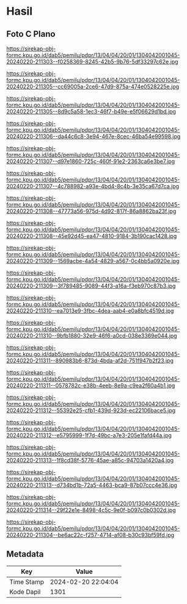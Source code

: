 # Hasil

## Foto C Plano

https://sirekap-obj-formc.kpu.go.id/dab5/pemilu/pdpr/13/04/04/20/01/1304042001045-20240220-211303--f0258369-8245-42b5-9b76-5df33297c62e.jpg

https://sirekap-obj-formc.kpu.go.id/dab5/pemilu/pdpr/13/04/04/20/01/1304042001045-20240220-211305--cc69005a-2ce6-47d9-875a-474e0528225e.jpg

https://sirekap-obj-formc.kpu.go.id/dab5/pemilu/pdpr/13/04/04/20/01/1304042001045-20240220-211305--8d9c5a58-1ec3-46f7-b49e-e5f06629d1bd.jpg

https://sirekap-obj-formc.kpu.go.id/dab5/pemilu/pdpr/13/04/04/20/01/1304042001045-20240220-211306--da44c6c8-3e94-467e-8cec-46ba54e99598.jpg

https://sirekap-obj-formc.kpu.go.id/dab5/pemilu/pdpr/13/04/04/20/01/1304042001045-20240220-211307--d97e1860-725c-460f-91e2-2363ca6e3be7.jpg

https://sirekap-obj-formc.kpu.go.id/dab5/pemilu/pdpr/13/04/04/20/01/1304042001045-20240220-211307--4c788982-a93e-4bd4-8c4b-3e35ca67d7ca.jpg

https://sirekap-obj-formc.kpu.go.id/dab5/pemilu/pdpr/13/04/04/20/01/1304042001045-20240220-211308--47773a56-975d-4d92-817f-86a8862ba23f.jpg

https://sirekap-obj-formc.kpu.go.id/dab5/pemilu/pdpr/13/04/04/20/01/1304042001045-20240220-211308--45e92d45-ea47-4810-9184-3b190cac1428.jpg

https://sirekap-obj-formc.kpu.go.id/dab5/pemilu/pdpr/13/04/04/20/01/1304042001045-20240220-211309--1569acbe-4a54-4829-a567-0c4bb5a0920e.jpg

https://sirekap-obj-formc.kpu.go.id/dab5/pemilu/pdpr/13/04/04/20/01/1304042001045-20240220-211309--3f789485-9089-44f3-a16a-f3eb970c87b3.jpg

https://sirekap-obj-formc.kpu.go.id/dab5/pemilu/pdpr/13/04/04/20/01/1304042001045-20240220-211310--ea7013e9-3fbc-4dea-aab4-e0a8bfc4519d.jpg

https://sirekap-obj-formc.kpu.go.id/dab5/pemilu/pdpr/13/04/04/20/01/1304042001045-20240220-211310--9bfb1880-32e9-46f6-a0cd-038e3369e044.jpg

https://sirekap-obj-formc.kpu.go.id/dab5/pemilu/pdpr/13/04/04/20/01/1304042001045-20240220-211311--890983b6-873d-4bda-af2d-751f947b2f23.jpg

https://sirekap-obj-formc.kpu.go.id/dab5/pemilu/pdpr/13/04/04/20/01/1304042001045-20240220-211311--0578782c-e38b-4eeb-8e9a-c9ea2f60a4b1.jpg

https://sirekap-obj-formc.kpu.go.id/dab5/pemilu/pdpr/13/04/04/20/01/1304042001045-20240220-211312--55392e25-cfb1-439d-923d-ec22106bace5.jpg

https://sirekap-obj-formc.kpu.go.id/dab5/pemilu/pdpr/13/04/04/20/01/1304042001045-20240220-211312--e5795999-1f7d-49bc-a7e3-205e1fafd44a.jpg

https://sirekap-obj-formc.kpu.go.id/dab5/pemilu/pdpr/13/04/04/20/01/1304042001045-20240220-211313--1f8cd38f-5776-45ae-a85c-94703a1420a4.jpg

https://sirekap-obj-formc.kpu.go.id/dab5/pemilu/pdpr/13/04/04/20/01/1304042001045-20240220-211313--d734bd1b-72a5-4463-bca9-87b07ccc4e36.jpg

https://sirekap-obj-formc.kpu.go.id/dab5/pemilu/pdpr/13/04/04/20/01/1304042001045-20240220-211314--29f22e1e-8498-4c5c-9e0f-b097c0b0302d.jpg

https://sirekap-obj-formc.kpu.go.id/dab5/pemilu/pdpr/13/04/04/20/01/1304042001045-20240220-211304--be6ac22c-f257-4714-af08-b30c93bf59fd.jpg


## Metadata

| Key        | Value               |
| ---------- | ------------------- |
| Time Stamp | 2024-02-20 22:04:04 |
| Kode Dapil | 1301                |



